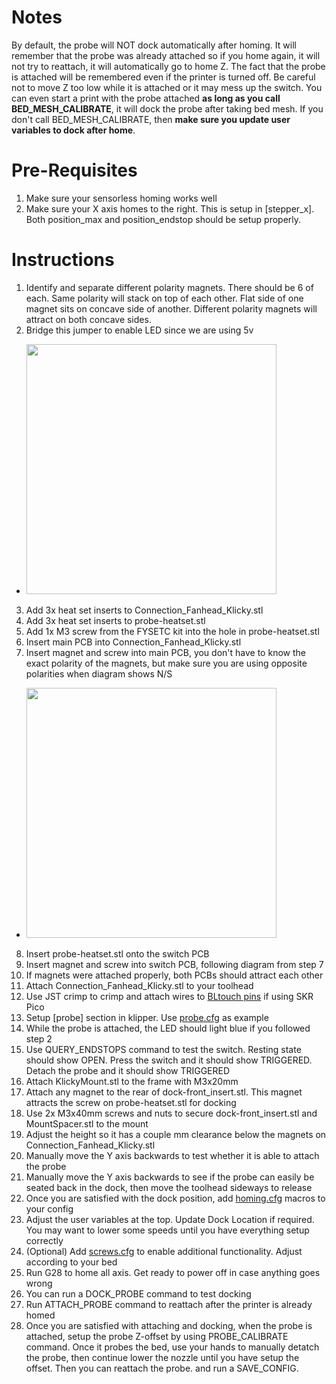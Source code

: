 # Notes
By default, the probe will NOT dock automatically after homing. It will remember that the probe was already attached so if you home again, it will not try to reattach, it will automatically go to home Z. The fact that the probe is attached will be remembered even if the printer is turned off. Be careful not to move Z too low while it is attached or it may mess up the switch. You can even start a print with the probe attached **as long as you call BED_MESH_CALIBRATE**, it will dock the probe after taking bed mesh. If you don't call BED_MESH_CALIBRATE, then **make sure you update user variables to dock after home**.

# Pre-Requisites
1. Make sure your sensorless homing works well
2. Make sure your X axis homes to the right. This is setup in [stepper_x]. Both position_max and position_endstop should be setup properly.

# Instructions
1. Identify and separate different polarity magnets. There should be 6 of each. Same polarity will stack on top of each other. Flat side of one magnet sits on concave side of another. Different polarity magnets will attract on both concave sides.
2. Bridge this jumper to enable LED since we are using 5v
* <img src="https://github.com/tanaes/whopping_Voron_mods/blob/main/pcb_klicky/Images/5v.jpeg" width=400>
3. Add 3x heat set inserts to Connection_Fanhead_Klicky.stl
4. Add 3x heat set inserts to probe-heatset.stl
5. Add 1x M3 screw from the FYSETC kit into the hole in probe-heatset.stl
6. Insert main PCB into Connection_Fanhead_Klicky.stl
7. Insert magnet and screw into main PCB, you don't have to know the exact polarity of the magnets, but make sure you are using opposite polarities when diagram shows N/S
* <img src="https://github.com/tanaes/whopping_Voron_mods/blob/main/pcb_klicky/Images/magnets.jpeg" width=400>
8. Insert probe-heatset.stl onto the switch PCB
9. Insert magnet and screw into switch PCB, following diagram from step 7
10. If magnets were attached properly, both PCBs should attract each other
11. Attach Connection_Fanhead_Klicky.stl to your toolhead
12. Use JST crimp to crimp and attach wires to [BLtouch pins](https://github.com/bigtreetech/SKR-Pico/blob/master/Hardware/BTT%20SKR%20Pico%20V1.0-PIN.pdf) if using SKR Pico
13. Setup [probe] section in klipper. Use [probe.cfg](https://github.com/cpxazn/klipper_config/blob/main/backups/fluidd-100/probe.cfg) as example
14. While the probe is attached, the LED should light blue if you followed step 2
15. Use QUERY_ENDSTOPS command to test the switch. Resting state should show OPEN. Press the switch and it should show TRIGGERED. Detach the probe and it should show TRIGGERED
16. Attach KlickyMount.stl to the frame with M3x20mm
17. Attach any magnet to the rear of dock-front_insert.stl. This magnet attracts the screw on probe-heatset.stl for docking
18. Use 2x M3x40mm screws and nuts to secure dock-front_insert.stl and MountSpacer.stl to the mount
19. Adjust the height so it has a couple mm clearance below the magnets on Connection_Fanhead_Klicky.stl
20. Manually move the Y axis backwards to test whether it is able to attach the probe
21. Manually move the Y axis backwards to see if the probe can easily be seated back in the dock, then move the toolhead sideways to release
22. Once you are satisfied with the dock position, add [homing.cfg](https://github.com/cpxazn/klipper_config/blob/main/backups/fluidd-100/homing.cfg) macros to your config
23. Adjust the user variables at the top. Update Dock Location if required. You may want to lower some speeds until you have everything setup correctly
24. (Optional) Add [screws.cfg](https://github.com/cpxazn/klipper_config/blob/main/backups/fluidd-100/screws.cfg) to enable additional functionality. Adjust according to your bed
25. Run G28 to home all axis. Get ready to power off in case anything goes wrong
27. You can run a DOCK_PROBE command to test docking
28. Run ATTACH_PROBE command to reattach after the printer is already homed
29. Once you are satisfied with attaching and docking, when the probe is attached, setup the probe Z-offset by using PROBE_CALIBRATE command. Once it probes the bed, use your hands to manually detatch the probe, then continue lower the nozzle until you have setup the offset. Then you can reattach the probe. and run a SAVE_CONFIG.
